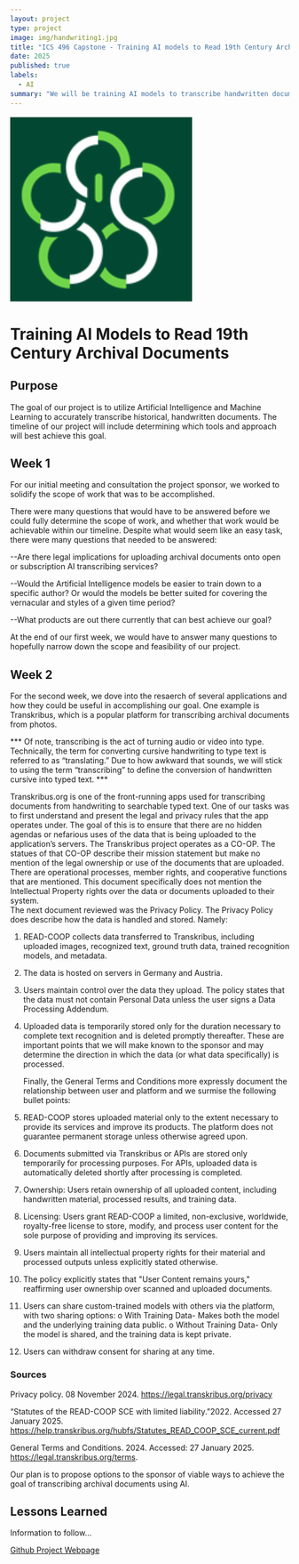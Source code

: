 ```yaml
---
layout: project
type: project
image: img/handwriting1.jpg
title: "ICS 496 Capstone - Training AI models to Read 19th Century Archival Documents"
date: 2025
published: true
labels:
  - AI
summary: "We will be training AI models to transcribe handwritten documents"
---
```


<img class="img-fluid" src="img/ICSLOGO.png">

# Training AI Models to Read 19th Century Archival Documents

## Purpose

<p>The goal of our project is to utilize Artificial Intelligence and Machine Learning to accurately transcribe historical, handwritten documents.  The timeline of our project will include determining which tools and approach will best achieve this goal.

</p>

## Week 1

<p>For our initial meeting and consultation the project sponsor, we worked to solidify the scope of work that was to be accomplished.  

There were many questions that would have to be answered before we could fully determine the scope of work, and whether that work would be achievable within our timeline.  Despite what would seem like an easy task, there were many questions that needed to be answered:

--Are there legal implications for uploading archival documents onto open or subscription AI transcribing services?

--Would the Artificial Intelligence models be easier to train down to a specific author?  Or would the models be better suited for covering the vernacular and styles of a given time period?

--What products are out there currently that can best achieve our goal?  


At the end of our first week, we would have to answer many questions to hopefully narrow down the scope and feasibility of our project.

</p>


## Week 2

<p>For the second week, we dove into the resaerch of several applications and how they could be useful in accomplishing our goal.  One example is Transkribus,
which is a popular platform for transcribing archival documents from photos.  

*** Of note, transcribing is the act of turning audio or video into type.  Technically, the term for converting cursive handwriting to type text is referred to as “translating.”  Due to how awkward that sounds, we will stick to using the term “transcribing” to define the conversion of handwritten cursive into typed text.  ***

Transkribus.org is one of the front-running apps used for transcribing documents from handwriting to searchable typed text.  One of our tasks was to first understand and present the legal and privacy rules that the app operates under.  The goal of this is to ensure that there are no hidden agendas or nefarious uses of the data that is being uploaded to the application’s servers. 
	The Transkribus project operates as a CO-OP.  The statues of that CO-OP describe their mission statement but make no mention of the legal ownership or use of the documents that are uploaded.  There are operational processes, member rights, and cooperative functions that are mentioned.  This document specifically does not mention the Intellectual Property rights over the data or documents uploaded to their system.  
	The next document reviewed was the Privacy Policy.  The Privacy Policy does describe how the data is handled and stored.  Namely:
1.	READ-COOP collects data transferred to Transkribus, including uploaded images, recognized text, ground truth data, trained recognition models, and metadata.
2.	The data is hosted on servers in Germany and Austria.
3.	Users maintain control over the data they upload. The policy states that the data must not contain Personal Data unless the user signs a Data Processing Addendum.
4.	Uploaded data is temporarily stored only for the duration necessary to complete text recognition and is deleted promptly thereafter.
These are important points that we will make known to the sponsor and may determine the direction in which the data (or what data specifically) is processed.

	Finally, the General Terms and Conditions more expressly document the relationship between user and platform and we surmise the following bullet points:

1.	READ-COOP stores uploaded material only to the extent necessary to provide its services and improve its products. The platform does not guarantee permanent storage unless otherwise agreed upon.
2.	Documents submitted via Transkribus or APIs are stored only temporarily for processing purposes. For APIs, uploaded data is automatically deleted shortly after processing is completed.
3.	Ownership: Users retain ownership of all uploaded content, including handwritten material, processed results, and training data.
4.	Licensing: Users grant READ-COOP a limited, non-exclusive, worldwide, royalty-free license to store, modify, and process user content for the sole purpose of providing and improving its services.	
5.	Users maintain all intellectual property rights for their material and processed outputs unless explicitly stated otherwise.
6.	The policy explicitly states that "User Content remains yours," reaffirming user ownership over scanned and uploaded documents.
7.	Users can share custom-trained models with others via the platform, with two sharing options:
o	With Training Data- Makes both the model and the underlying training data public.
o	Without Training Data- Only the model is shared, and the training data is kept private.	
8.	Users can withdraw consent for sharing at any time.


### Sources

Privacy policy.  08 November 2024.  https://legal.transkribus.org/privacy

“Statutes of the READ-COOP SCE with limited liability.”2022.  Accessed 27 January 2025. https://help.transkribus.org/hubfs/Statutes_READ_COOP_SCE_current.pdf 

General Terms and Conditions.  2024. Accessed: 27 January 2025.  https://legal.transkribus.org/terms.

</p>
<p>
 Our plan is to propose options to the sponsor of viable ways to achieve the goal of transcribing archival documents using AI. 
</p>

## Lessons Learned

<p> Information to follow... 
</p>

<p><a href="https://github.com/users/gahdez14/projects/1">Github Project Webpage</a> </p>



